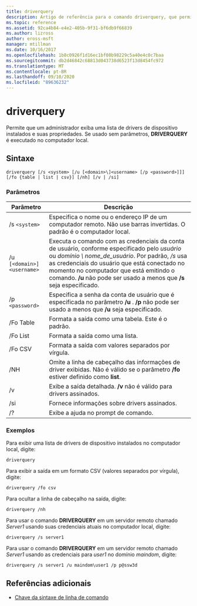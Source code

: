 ```yaml
---
title: driverquery
description: Artigo de referência para o comando driverquery, que permite que um administrador exiba uma lista de drivers de dispositivo instalados e suas propriedades.
ms.topic: reference
ms.assetid: 92ca4b84-e4e2-405b-9f31-bf6db9f66839
ms.author: lizross
author: eross-msft
manager: mtillman
ms.date: 10/16/2017
ms.openlocfilehash: 1b8c0926f1d16ec1bf08b98229c5a40e4c0c7baa
ms.sourcegitcommit: db2d46842c68813d043738d6523f13d8454fc972
ms.translationtype: MT
ms.contentlocale: pt-BR
ms.lasthandoff: 09/10/2020
ms.locfileid: "89636232"
---
```

# <a name="driverquery"></a>driverquery

Permite que um administrador exiba uma lista de drivers de dispositivo instalados e suas propriedades. Se usado sem parâmetros, **DRIVERQUERY** é executado no computador local.

## <a name="syntax"></a>Sintaxe

```
driverquery [/s <system> [/u [<domain>\]<username> [/p <password>]]] [/fo {table | list | csv}] [/nh] [/v | /si]
```

### <a name="parameters"></a>Parâmetros

| Parâmetro | Descrição |
| --------- |------------ |
| /s `<system>` | Especifica o nome ou o endereço IP de um computador remoto. Não use barras invertidas. O padrão é o computador local. |
| /u `[<domain>]<username>` | Executa o comando com as credenciais da conta de usuário, conforme especificado pelo *usuário* ou *domínio \ nome_de_usuário*. Por padrão, */s* usa as credenciais do usuário que está conectado no momento no computador que está emitindo o comando. **/u** não pode ser usado a menos que **/s** seja especificado. |
| /p `<password>` | Especifica a senha da conta de usuário que é especificada no parâmetro **/u** . **/p** não pode ser usado a menos que **/u** seja especificado. |
| /Fo Table | Formata a saída como uma tabela. Este é o padrão. |
| /Fo List | Formata a saída como uma lista. |
| /Fo CSV | Formata a saída com valores separados por vírgula. |
| /NH | Omite a linha de cabeçalho das informações de driver exibidas. Não é válido se o parâmetro **/fo** estiver definido como **list**. |
| /v | Exibe a saída detalhada. **/v** não é válido para drivers assinados. |
| /si | Fornece informações sobre drivers assinados. |
| /? | Exibe a ajuda no prompt de comando. |

### <a name="examples"></a>Exemplos

Para exibir uma lista de drivers de dispositivo instalados no computador local, digite:

```
driverquery
```

Para exibir a saída em um formato CSV (valores separados por vírgula), digite:

```
driverquery /fo csv
```

Para ocultar a linha de cabeçalho na saída, digite:

```
driverquery /nh
```

Para usar o comando **DRIVERQUERY** em um servidor remoto chamado *Server1* usando suas credenciais atuais no computador local, digite:

```
driverquery /s server1
```

Para usar o comando **DRIVERQUERY** em um servidor remoto chamado *Server1* usando as credenciais para *user1* no domínio *maindom*, digite:

```
driverquery /s server1 /u maindom\user1 /p p@ssw3d
```

## <a name="additional-references"></a>Referências adicionais

- [Chave da sintaxe de linha de comando](command-line-syntax-key.md)